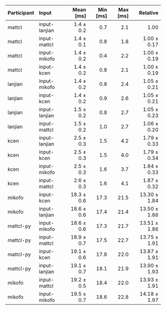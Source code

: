 | Participant | Input | Mean [ms] | Min [ms] | Max [ms] | Relative |
|:---|:---|---:|---:|---:|---:|
| mattcl | input-lanjian | 1.4 ± 0.2 | 0.7 | 2.1 | 1.00 |
| mattcl | input-mattcl | 1.4 ± 0.1 | 0.8 | 1.8 | 1.00 ± 0.17 |
| mattcl | input-mikofo | 1.4 ± 0.2 | 0.4 | 2.2 | 1.00 ± 0.19 |
| mattcl | input-kcen | 1.4 ± 0.2 | 0.8 | 2.1 | 1.00 ± 0.19 |
| lanjian | input-mikofo | 1.4 ± 0.2 | 0.8 | 2.4 | 1.05 ± 0.21 |
| lanjian | input-kcen | 1.4 ± 0.2 | 0.9 | 2.6 | 1.05 ± 0.21 |
| lanjian | input-lanjian | 1.5 ± 0.2 | 0.8 | 2.7 | 1.05 ± 0.23 |
| lanjian | input-mattcl | 1.5 ± 0.2 | 1.0 | 2.7 | 1.06 ± 0.20 |
| kcen | input-lanjian | 2.5 ± 0.3 | 1.5 | 4.2 | 1.79 ± 0.33 |
| kcen | input-kcen | 2.5 ± 0.3 | 1.5 | 4.0 | 1.79 ± 0.34 |
| kcen | input-mikofo | 2.5 ± 0.3 | 1.6 | 3.7 | 1.84 ± 0.33 |
| kcen | input-mattcl | 2.6 ± 0.3 | 1.6 | 4.1 | 1.87 ± 0.32 |
| mikofo | input-kcen | 18.3 ± 0.6 | 17.3 | 21.5 | 13.30 ± 1.84 |
| mikofo | input-lanjian | 18.6 ± 0.6 | 17.4 | 21.4 | 13.50 ± 1.86 |
| mattcl-py | input-mikofo | 18.6 ± 0.6 | 17.3 | 21.7 | 13.51 ± 1.86 |
| mattcl-py | input-mattcl | 18.9 ± 0.7 | 17.5 | 22.7 | 13.75 ± 1.91 |
| mattcl-py | input-kcen | 19.1 ± 0.6 | 17.8 | 22.0 | 13.87 ± 1.91 |
| mattcl-py | input-lanjian | 19.1 ± 0.7 | 18.1 | 21.9 | 13.90 ± 1.93 |
| mikofo | input-mattcl | 19.2 ± 0.5 | 18.4 | 22.0 | 13.93 ± 1.91 |
| mikofo | input-mikofo | 19.5 ± 0.7 | 18.6 | 22.8 | 14.18 ± 1.97 |
